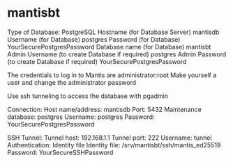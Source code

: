 # mantisbt

Type of Database:																	PostgreSQL
Hostname (for Database Server)										mantisdb
Username (for Database)														postgres
Password (for Database)														YourSecurePostgresPassword
Database name (for Database)											mantisbt
Admin Username (to create Database if required) 	postgres
Admin Password (to create Database if required) 	YourSecurePostgresPassword

The credentials to log in to Mantis are administrator:root
Make yourself a user and change the administrator password

Use ssh tunneling to access the database with pgadmin

Connection:
  Host name/address:     mantisdb
  Port:                  5432
  Maintenance database:  postgres
  Username:              postgres
  Password:              YourSecurePostgresPassword

SSH Tunnel:
  Tunnel host:           192.168.1.1
  Tunnel port:           222
  Username:              tunnel
  Authentication:        Identity file
  Identity file:         /srv/mantisbt/ssh/mantis_ed25519
  Password:              YourSecureSSHPassword